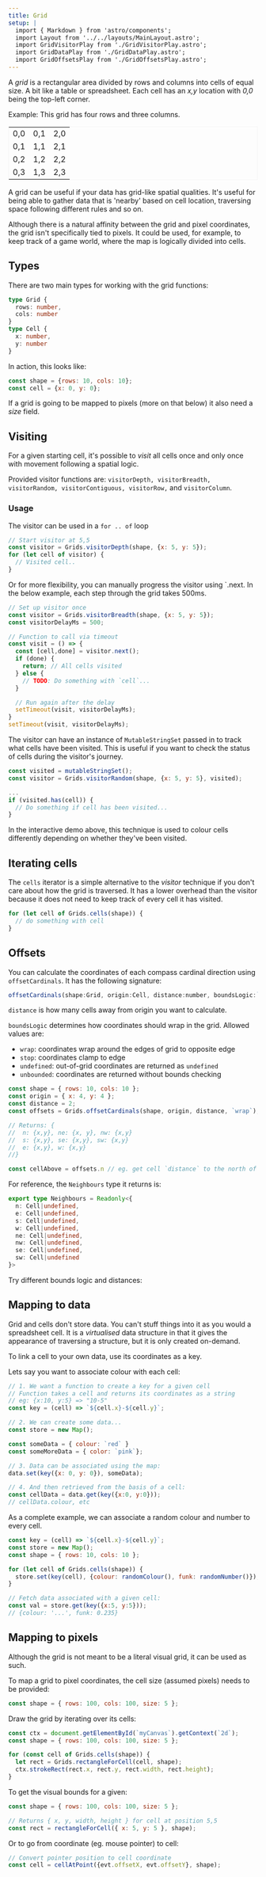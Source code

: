 ```yaml
---
title: Grid
setup: |
  import { Markdown } from 'astro/components';
  import Layout from '../../layouts/MainLayout.astro';
  import GridVisitorPlay from './GridVisitorPlay.astro';
  import GridDataPlay from './GridDataPlay.astro';
  import GridOffsetsPlay from './GridOffsetsPlay.astro';
---
```


A _grid_ is a rectangular area divided by rows and columns into cells of equal size. A bit like a table or spreadsheet. Each cell has an _x,y_ location with _0,0_ being the top-left corner.

Example: This grid has four rows and three columns.
<div>
  <table style="width:auto; border: 1px solid whitesmoke">
  <tr><td>0,0</td><td>0,1</td><td>2,0</td></tr>
  <tr><td>0,1</td><td>1,1</td><td>2,1</td></tr>
  <tr><td>0,2</td><td>1,2</td><td>2,2</td></tr>
  <tr><td>0,3</td><td>1,3</td><td>2,3</td></tr>
  </table>
</div>

A grid can be useful if your data has grid-like spatial qualities. It's useful for being able to gather data that is 'nearby' based on cell location, traversing space following different rules and so on.

Although there is a natural affinity between the grid and pixel coordinates, the grid isn't specifically tied to pixels. It could be used, for example, to keep track of a game world, where the map is logically divided into cells.

## Types

There are two main types for working with the grid functions:

```typescript
type Grid {
  rows: number,
  cols: number
}
type Cell {
  x: number,
  y: number
}
```

In action, this looks like:
```js
const shape = {rows: 10, cols: 10};
const cell = {x: 0, y: 0};
```

If a grid is going to be mapped to pixels (more on that below) it also need a _size_ field.


## Visiting

For a given starting cell, it's possible to _visit_ all cells once and only once with movement following a spatial logic.

<GridVisitorPlay />

Provided visitor functions are: `visitorDepth, visitorBreadth, visitorRandom, visitorContiguous, visitorRow,` and `visitorColumn`.

### Usage

The visitor can be used in a `for .. of` loop

```js
// Start visitor at 5,5
const visitor = Grids.visitorDepth(shape, {x: 5, y: 5});
for (let cell of visitor) {
  // Visited cell..
}
```

Or for more flexibility, you can manually progress the visitor using `.next. In the below example, each step through the grid takes 500ms.

```js
// Set up visitor once
const visitor = Grids.visitorBreadth(shape, {x: 5, y: 5});
const visitorDelayMs = 500;

// Function to call via timeout
const visit = () => {
  const [cell,done] = visitor.next();
  if (done) { 
    return; // All cells visited
  } else {
    // TODO: Do something with `cell`...
  }

  // Run again after the delay
  setTimeout(visit, visitorDelayMs);
}
setTimeout(visit, visitorDelayMs);
```

The visitor can have an instance of `MutableStringSet` passed in to track what cells have been visited. This is useful if you want to check the status of cells during the visitor's journey.

```js
const visited = mutableStringSet();
const visitor = Grids.visitorRandom(shape, {x: 5, y: 5}, visited);

...
if (visited.has(cell)) {
  // Do something if cell has been visited...
}
```

In the interactive demo above, this technique is used to colour cells differently depending on whether they've been visited.

## Iterating cells

The `cells` iterator is a simple alternative to the _visitor_ technique if you don't care about how the grid is traversed. It has a lower overhead than the visitor because it does not need to keep track of every cell it has visited.

```js
for (let cell of Grids.cells(shape)) {
  // do something with cell
}
```

## Offsets

You can calculate the coordinates of each compass cardinal direction using `offsetCardinals`. It has the following signature:

```js
offsetCardinals(shape:Grid, origin:Cell, distance:number, boundsLogic:`unbounded` | `undefined`| `stop` | `wrap`): Neighbours
```

`distance` is how many cells away from origin you want to calculate.

`boundsLogic` determines how coordinates should wrap in the grid. Allowed values are: 
*  `wrap`: coordinates wrap around the edges of grid to opposite edge
*  `stop`: coordinates clamp to edge
*  `undefined`: out-of-grid coordinates are returned as `undefined`
*  `unbounded`: coordinates are returned without bounds checking

```js
const shape = { rows: 10, cols: 10 };
const origin = { x: 4, y: 4 };
const distance = 2;
const offsets = Grids.offsetCardinals(shape, origin, distance, `wrap`);

// Returns: {
//  n: {x,y}, ne: {x, y}, nw: {x,y}
//  s: {x,y}, se: {x,y}, sw: {x,y}
//  e: {x,y}, w: {x,y}
//}

const cellAbove = offsets.n // eg. get cell `distance` to the north of `origin`
```


For reference, the `Neighbours` type it returns is:

```typescript
export type Neighbours = Readonly<{
  n: Cell|undefined,
  e: Cell|undefined,
  s: Cell|undefined,
  w: Cell|undefined,
  ne: Cell|undefined,
  nw: Cell|undefined,
  se: Cell|undefined,
  sw: Cell|undefined
}>
```

Try different bounds logic and distances:

<GridOffsetsPlay />

## Mapping to data

Grid and cells don't store data. You can't stuff things into it as you would a spreadsheet cell. It is a _virtualised_ data structure in that it gives the appearance of traversing a structure, but it is only created on-demand.

To link a cell to your own data, use its coordinates as a key.

Lets say you want to associate colour with each cell:

```js
// 1. We want a function to create a key for a given cell
// Function takes a cell and returns its coordinates as a string
// eg: {x:10, y:5} => "10-5"
const key = (cell) => `${cell.x}-${cell.y}`;

// 2. We can create some data...
const store = new Map();

const someData = { colour: `red` }
const someMoreData = { color: `pink`};

// 3. Data can be associated using the map:
data.set(key({x: 0, y: 0}), someData);

// 4. And then retrieved from the basis of a cell:
const cellData = data.get(key({x:0, y:0}));
// cellData.colour, etc
```

As a complete example, we can associate a random colour and number to every cell.

```js
const key = (cell) => `${cell.x}-${cell.y}`;
const store = new Map();
const shape = { rows: 10, cols: 10 };

for (let cell of Grids.cells(shape)) {
  store.set(key(cell), {colour: randomColour(), funk: randomNumber()});
}

// Fetch data associated with a given cell:
const val = store.get(key({x:5, y:5}));
// {colour: '...', funk: 0.235}
```

<GridDataPlay />

## Mapping to pixels

Although the grid is not meant to be a literal visual grid, it can be used as such.

To map a grid to pixel coordinates, the cell size (assumed pixels) needs to be provided:

```js
const shape = { rows: 100, cols: 100, size: 5 };
```

Draw the grid by iterating over its cells:

```js
const ctx = document.getElementById(`myCanvas`).getContext(`2d`);
const shape = { rows: 100, cols: 100, size: 5 };

for (const cell of Grids.cells(shape)) {
  let rect = Grids.rectangleForCell(cell, shape);
  ctx.strokeRect(rect.x, rect.y, rect.width, rect.height);
}
```

To get the visual bounds for a given:

```js
const shape = { rows: 100, cols: 100, size: 5 };

// Returns { x, y, width, height } for cell at position 5,5
const rect = rectangleForCell({ x: 5, y: 5 }, shape); 
```

Or to go from coordinate (eg. mouse pointer) to cell:

```js
// Convert pointer position to cell coordinate
const cell = cellAtPoint({evt.offsetX, evt.offsetY}, shape);
```